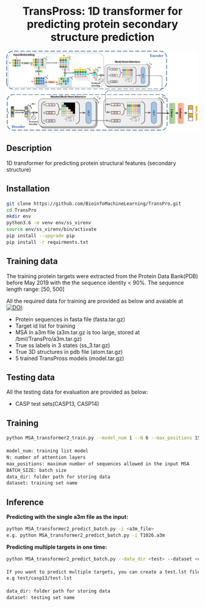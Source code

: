 <div align="center">

# TransPross: 1D transformer for predicting protein secondary structure prediction

![TransPross Architecture](https://github.com/BioinfoMachineLearning/TransPro/blob/main/img/TransPross_Architecture.png)

</div>

## Description
1D transformer for predicting protein structural features (secondary structure)


## Installation
```bash
git clone https://github.com/BioinfoMachineLearning/TransPro.git
cd TransPro
mkdir env
python3.6 -m venv env/ss_virenv
source env/ss_virenv/bin/activate
pip install --upgrade pip
pip install -r requirments.txt
```

## Training data
The training protein targets were extracted from the Protein Data Bank(PDB) before May 2019 with the the sequence identity < 90%. The sequence length range: [50, 500]

All the required data for training are provided as below and avaiable at [![DOI](https://zenodo.org/badge/DOI/10.5281/zenodo.6762376.svg)](https://doi.org/10.5281/zenodo.6762376):
* Protein sequences in fasta file (fasta.tar.gz)
* Target id list for training
* MSA in a3m file (a3m.tar.gz is too large, stored at /bml/TransPro/a3m.tar.gz)
* True ss labels in 3 states (ss_3.tar.gz)
* True 3D structures in pdb file (atom.tar.gz)
* 5 trained TransPross models (model.tar.gz)

## Testing data
All the testing data for evaluation are provided as below:
* CASP test sets(CASP13, CASP14)

## Training
```bash
python MSA_transformer2_train.py --model_num 1 --N 6 --max_positions 1500  --BATCH_SIZE 5 --data_dir <train> --dataset <custom>

model_num: training list model
N: number of attention layers
max_positions: maximum number of sequences allowed in the input MSA
BATCH_SIZE: batch size
data_dir: folder path for storing data
dataset: training set name
```
## Inference
**Predicting with the single a3m file as the input:**
```bash
python MSA_transformer2_predict_batch.py -i <a3m_file>
e.g. python MSA_transformer2_predict_batch.py -i T1026.a3m
```

**Predicting multiple targets in one time:**
```bash
python MSA_transformer2_predict_batch.py --data_dir <test> --dataset <casp13>

If you want to predict multiple targets, you can create a test.lst file under the path /data_dir/dataset/test.lst in the format: <target_id> length
e.g test/casp13/test.lst

data_dir: folder path for storing data
dataset: testing set name
```
